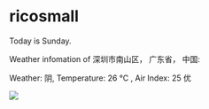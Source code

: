 # ricosmall

Today is Sunday.

Weather infomation of 深圳市南山区， 广东省， 中国: 

Weather: 阴, Temperature: 26 ℃ , Air Index: 25 优

<img src="https://github-readme-stats.vercel.app/api?username=ricosmall&show_icons=true" />
